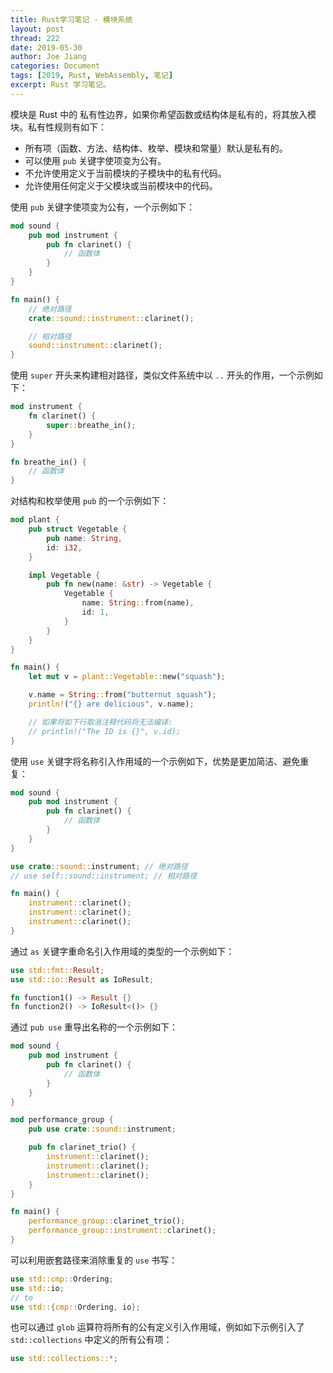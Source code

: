 ```yaml
---
title: Rust学习笔记 - 模块系统
layout: post
thread: 222
date: 2019-05-30
author: Joe Jiang
categories: Document
tags: [2019, Rust, WebAssembly, 笔记]
excerpt: Rust 学习笔记。
---
```


模块是 Rust 中的 私有性边界，如果你希望函数或结构体是私有的，将其放入模块。私有性规则有如下：

* 所有项（函数、方法、结构体、枚举、模块和常量）默认是私有的。
* 可以使用 `pub` 关键字使项变为公有。
* 不允许使用定义于当前模块的子模块中的私有代码。
* 允许使用任何定义于父模块或当前模块中的代码。

使用 `pub` 关键字使项变为公有，一个示例如下：

```rust
mod sound {
    pub mod instrument {
        pub fn clarinet() {
            // 函数体
        }
    }
}

fn main() {
    // 绝对路径
    crate::sound::instrument::clarinet();

    // 相对路径
    sound::instrument::clarinet();
}
```

使用 `super` 开头来构建相对路径，类似文件系统中以 `..` 开头的作用，一个示例如下：

```rust
mod instrument {
    fn clarinet() {
        super::breathe_in();
    }
}

fn breathe_in() {
    // 函数体
}
```

对结构和枚举使用 `pub` 的一个示例如下：

```rust
mod plant {
    pub struct Vegetable {
        pub name: String,
        id: i32,
    }

    impl Vegetable {
        pub fn new(name: &str) -> Vegetable {
            Vegetable {
                name: String::from(name),
                id: 1,
            }
        }
    }
}

fn main() {
    let mut v = plant::Vegetable::new("squash");

    v.name = String::from("butternut squash");
    println!("{} are delicious", v.name);

    // 如果将如下行取消注释代码将无法编译:
    // println!("The ID is {}", v.id);
}
```

使用 `use` 关键字将名称引入作用域的一个示例如下，优势是更加简洁、避免重复：

```rust
mod sound {
    pub mod instrument {
        pub fn clarinet() {
            // 函数体
        }
    }
}

use crate::sound::instrument; // 绝对路径
// use self::sound::instrument; // 相对路径

fn main() {
    instrument::clarinet();
    instrument::clarinet();
    instrument::clarinet();
}
```

通过 `as` 关键字重命名引入作用域的类型的一个示例如下：

```rust
use std::fmt::Result;
use std::io::Result as IoResult;

fn function1() -> Result {}
fn function2() -> IoResult<()> {}
```

通过 `pub use` 重导出名称的一个示例如下：

```rust
mod sound {
    pub mod instrument {
        pub fn clarinet() {
            // 函数体
        }
    }
}

mod performance_group {
    pub use crate::sound::instrument;

    pub fn clarinet_trio() {
        instrument::clarinet();
        instrument::clarinet();
        instrument::clarinet();
    }
}

fn main() {
    performance_group::clarinet_trio();
    performance_group::instrument::clarinet();
}
```

可以利用嵌套路径来消除重复的 `use` 书写：

```rust
use std::cmp::Ordering;
use std::io;
// to
use std::{cmp::Ordering, io};
```

也可以通过 `glob` 运算符将所有的公有定义引入作用域，例如如下示例引入了 `std::collections` 中定义的所有公有项：

```rust
use std::collections::*;
```
